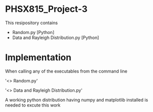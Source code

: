 # PHSX815_Project-3



This resipository contains 

* Random.py [Python]
* Data and Rayleigh Distribution.py [Python]


# Implementation
When calling any of the executables from the command line 

'<> Random.py'

'<> Data and Rayleigh Distribution.py'



A working python distribution having numpy and matplotlib installed is needed to excute this work
